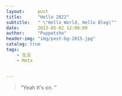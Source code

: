 ```yaml
---
layout:     post
title:      "Hello 2022"
subtitle:   " \"Hello World, Hello Blog\""
date:       2022-05-02 12:00:00
author:     "Puppetsho"
header-img: "img/post-bg-2015.jpg"
catalog: true
tags:
    - 生活
    - Meta


---
```


> “Yeah It's on. ”
